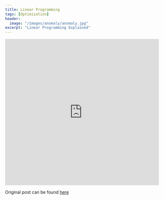```yaml
---
title: Linear Programming
tags: [Optimization]
header:
  image: "/images/anomaly/anomaly.jpg"
excerpt: "Linear Programming Explained"
---
```


<style>
.responsive-wrap iframe{ max-width: 100%;}
</style>
<div class="responsive-wrap">
<!-- this is the embed code provided by Google -->
  <iframe src="https://docs.google.com/presentation/d/e/2PACX-1vT_Xmrbf2TLyDTwThTP0VLVAyvQDHt0BMAXbhaWV9MU_EAPuER3xT5tWk61UkOSvVrewrnUBIwDB8BL/embed?start=false&loop=false&delayms=3000" frameborder="0" width="1280" height="480" allowfullscreen="true" mozallowfullscreen="true" webkitallowfullscreen="true"></iframe>
<!-- Google embed ends -->
</div>

Original post can be found [here](https://factspan.com/linear-programming-for-minimizing-cost/)
